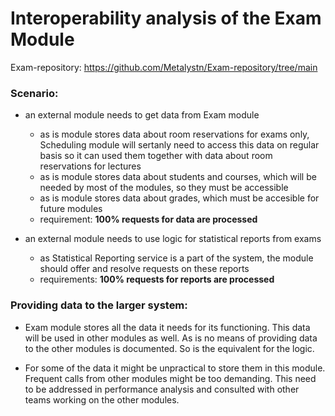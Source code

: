 # Interoperability analysis of the Exam Module

Exam-repository: https://github.com/Metalystn/Exam-repository/tree/main

### Scenario:

- an external module needs to get data from Exam module
    - as is module stores data about room reservations for exams only, Scheduling module will sertanly need to access this data on regular basis so it can used them together with data about room reservations for lectures  
    - as is module stores data about students and courses, which will be needed by most of the modules, so they must be accessible
    - as is module stores data about grades, which must be accesible for future modules
    - requirement: **100% requests for data are processed**

- an external module needs to use logic for statistical reports from exams
    - as Statistical Reporting service is a part of the system, the module should offer and resolve requests on these reports
    - requirements: **100% requests for reports are processed**

### Providing data to the larger system:

- Exam module stores all the data it needs for its functioning. This data will be used in other modules as well. As is no means of providing data to the other modules is documented. So is the equivalent for the logic.

- For some of the data it might be unpractical to store them in this module. Frequent calls from other modules might be too demanding. This need to be addressed in performance analysis and consulted with other teams working on the other modules.
